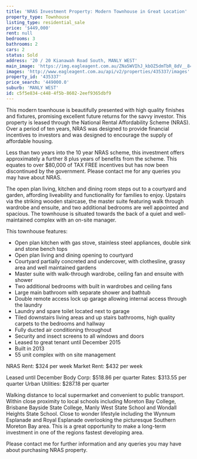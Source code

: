 ```yaml
---
title: 'NRAS Investment Property: Modern Townhouse in Great Location'
property_type: Townhouse
listing_type: residential_sale
price: '$449,000'
rent: null
bedrooms: 3
bathrooms: 2
cars: 2
status: Sold
address: '20 / 20 Kianawah Road South, MANLY WEST'
main_image: 'https://img.eagleagent.com.au/ZNa5WVIhJ_kbOZ5dmTbR_8dV__8=/1280x854/smart/https://s3-us-west-2.amazonaws.com/eagleagent-orig/images/6823359/120544677-image-M.jpg'
images: 'http://www.eagleagent.com.au/api/v2/properties/435337/images'
property_id: '435337'
price_search: '449000.0'
suburb: 'MANLY WEST'
id: c5f5e834-c448-4f5b-8602-2eef9365dbf9
---
```

This modern townhouse is beautifully presented with high quality finishes and fixtures, promising excellent future returns for the savvy investor. This property is leased through the National Rental Affordability Scheme (NRAS). Over a period of ten years, NRAS was designed to provide financial incentives to investors and was designed to encourage the supply of affordable housing.

Less than two years into the 10 year NRAS scheme, this investment offers approximately a further 8 plus years of benefits from the scheme. This equates to over $80,000 of TAX FREE incentives but has now been discontinued by the government. Please contact me for any queries you may have about NRAS.

The open plan living, kitchen and dining room steps out to a courtyard and garden, affording liveability and functionality for families to enjoy. Upstairs via the striking wooden staircase, the master suite featuring walk through wardrobe and ensuite, and two additional bedrooms are well appointed and spacious. The townhouse is situated towards the back of a quiet and well-maintained complex with an on-site manager.

This townhouse features:
*  Open plan kitchen with gas stove, stainless steel appliances, double sink and stone bench tops
*  Open plan living and dining opening to courtyard
*  Courtyard partially concreted and undercover, with clothesline, grassy area and well maintained gardens
*  Master suite with walk-through wardrobe, ceiling fan and ensuite with shower
*  Two additional bedrooms with built in wardrobes and ceiling fans
*  Large main bathroom with separate shower and bathtub
*  Double remote access lock up garage allowing internal access through the laundry
*  Laundry and spare toilet located next to garage
*  Tiled downstairs living areas and up stairs bathrooms, high quality carpets to the bedrooms and hallway
*  Fully ducted air conditioning throughout
*  Security and insect screens to all windows and doors
*  Leased to great tenant until December 2015
*  Built in 2013
*  55 unit complex with on site management

NRAS Rent: $324 per week
Market Rent: $432 per week

Leased until December
Body Corp: $518.86 per quarter
Rates: $313.55 per quarter
Urban Utilities: $287.18 per quarter

Walking distance to local supermarket and convenient to public transport. Within close proximity to local schools including Moreton Bay College, Brisbane Bayside State College, Manly West State School and Wondall Heights State School. Close to wonder lifestyle including the Wynnum Esplanade and Royal Esplanade overlooking the picturesque Southern Moreton Bay area. This is a great opportunity to make a long-term investment in one of the regions fastest developing area.

Please contact me for further information and any queries you may have about purchasing NRAS property.